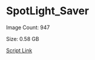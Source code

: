 # SpotLight_Saver

Image Count: 947

Size: 0.58 GB

[Script Link](https://github.com/liuyal/Archive/blob/master/Python/Utilities/Miscellaneous/spotlight_saver.py)